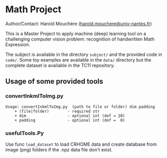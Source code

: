 Math Project
========

Author/Contact: Harold Mouchère (harold.mouchere@univ-nantes.fr)

This is a Master Project to apply machine (deep) learning tool on a challenging computer vision problem: recognition of handwritten Math Expression.

The subject is available in the directory `subject/` and the provided code in `code/`. Some toy examples are available in the `data/` directory but the complete dataset is available in the TC11 repository.


## Usage of some provided tools

### convertInkmlToImg.py
	Usage: convertInkmlToImg.py  (path to file or folder) dim padding
		+ (file|folder)        - required str
		+ dim                  - optional int (def = 28)
		+ padding              - optional int (def =  0)

### usefulTools.Py

Use func `load_dataset` to load CRHOME data and create database from image (png) folders if the .npz data file don't exist.
